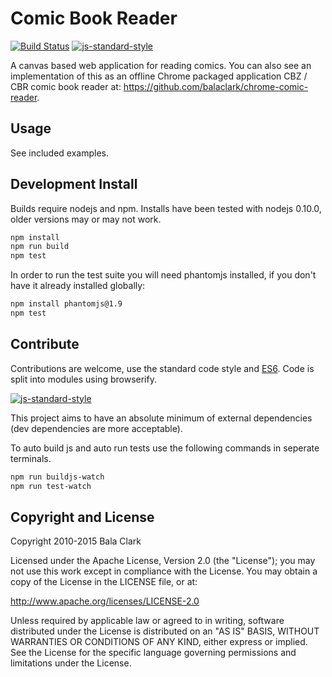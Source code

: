 Comic Book Reader
=================

[![Build Status](https://api.travis-ci.org/balaclark/HTML5-Comic-Book-Reader.png)](https://travis-ci.org/balaclark/HTML5-Comic-Book-Reader)
[![js-standard-style](https://img.shields.io/badge/code%20style-standard-brightgreen.svg?style=flat)](https://github.com/feross/standard)

A canvas based web application for reading comics. You can also see an implementation
of this as an offline Chrome packaged application CBZ / CBR comic book reader at:
https://github.com/balaclark/chrome-comic-reader.

Usage
-----
See included examples.

Development Install
-------------------

Builds require nodejs and npm. Installs have been tested with nodejs 0.10.0, older
versions may or may not work.

```sh
npm install
npm run build
npm test
```

In order to run the test suite you will need phantomjs installed, if you don't
have it already installed globally:

```sh
npm install phantomjs@1.9
npm test
```

Contribute
----------

Contributions are welcome, use the standard code style and [ES6](https://github.com/lukehoban/es6features#readme). Code is split into modules using browserify.

[![js-standard-style](https://cdn.rawgit.com/feross/standard/master/badge.svg)](https://github.com/feross/standard)

This project aims to have an absolute minimum of external dependencies (dev dependencies are more acceptable).

To auto build js and auto run tests use the following commands in seperate terminals.

```sh
npm run buildjs-watch
npm run test-watch
```

Copyright and License
---------------------

Copyright 2010-2015 Bala Clark

Licensed under the Apache License, Version 2.0 (the "License"); you may not use
this work except in compliance with the License. You may obtain a copy of the
License in the LICENSE file, or at:

http://www.apache.org/licenses/LICENSE-2.0

Unless required by applicable law or agreed to in writing, software distributed
under the License is distributed on an "AS IS" BASIS, WITHOUT WARRANTIES OR
CONDITIONS OF ANY KIND, either express or implied. See the License for the
specific language governing permissions and limitations under the License.
